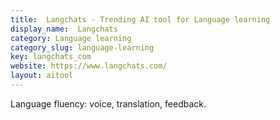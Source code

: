 ```yaml
---
title:  Langchats - Trending AI tool for Language learning
display_name:  Langchats
category: Language learning
category_slug: language-learning
key: langchats_com
website: https://www.langchats.com/
layout: aitool
---
```


Language fluency: voice, translation, feedback.
